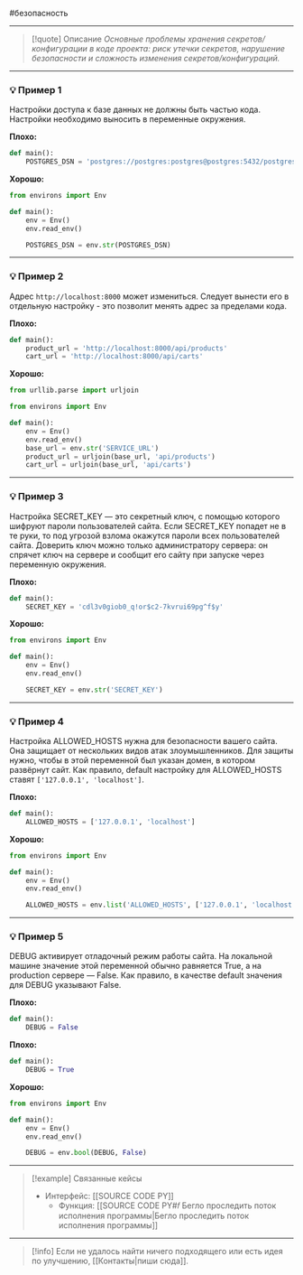 #безопасность 
***

> [!quote] Описание
>_Основные проблемы хранения секретов/конфигурации в коде проекта: риск утечки секретов, нарушение безопасности и сложность изменения секретов/конфигураций._

***
### 💡 Пример 1
Настройки доступа к базе данных не должны быть частью кода. Настройки необходимо выносить в переменные окружения.

**Плохо:**
```python
def main():
	POSTGRES_DSN = 'postgres://postgres:postgres@postgres:5432/postgres'
```

**Хорошо:**
```python
from environs import Env

def main():
	env = Env()
	env.read_env()

	POSTGRES_DSN = env.str(POSTGRES_DSN)
```

***
### 💡 Пример 2
Адрес `http://localhost:8000` может измениться. Следует вынести его в отдельную настройку - это позволит менять адрес за пределами кода.

**Плохо:**
```python
def main():
	product_url = 'http://localhost:8000/api/products'
	cart_url = 'http://localhost:8000/api/carts'
```

**Хорошо:**
```python
from urllib.parse import urljoin

from environs import Env

def main():
	env = Env()
	env.read_env()
	base_url = env.str('SERVICE_URL')
	product_url = urljoin(base_url, 'api/products')
	cart_url = urljoin(base_url, 'api/carts')
```

***
### 💡 Пример 3
Настройка SECRET_KEY — это секретный ключ, с помощью которого шифруют пароли пользователей сайта. Если SECRET_KEY попадет не в те руки, то под угрозой взлома окажутся пароли всех пользователей сайта. Доверить ключ можно только администратору сервера: он спрячет ключ на сервере и сообщит его сайту при запуске через переменную окружения.

**Плохо:**
```python
def main():
	SECRET_KEY = 'cdl3v0giob0_q!or$c2-7kvrui69pg^f$y'
```

**Хорошо:**
```python
from environs import Env

def main():
	env = Env()
	env.read_env()

	SECRET_KEY = env.str('SECRET_KEY')
```

***
### 💡 Пример 4
Настройка ALLOWED_HOSTS нужна для безопасности вашего сайта. Она защищает от нескольких видов атак злоумышленников. Для защиты нужно, чтобы в этой переменной был указан домен, в котором развёрнут сайт. Как правило, default настройку для ALLOWED_HOSTS ставят `['127.0.0.1', 'localhost']`.

**Плохо:**
```python
def main():
	ALLOWED_HOSTS = ['127.0.0.1', 'localhost']
```

**Хорошо:**
```python
from environs import Env

def main():
	env = Env()
	env.read_env()

	ALLOWED_HOSTS = env.list('ALLOWED_HOSTS', ['127.0.0.1', 'localhost'])
```

***
### 💡 Пример 5
DEBUG активирует отладочный режим работы сайта. На локальной машине значение этой переменной обычно равняется True, а на production сервере — False. Как правило, в качестве default значения для DEBUG указывают False.

**Плохо:**
```python
def main():
	DEBUG = False
```

**Плохо:**
```python
def main():
	DEBUG = True
```

**Хорошо:**
```python
from environs import Env

def main():
	env = Env()
	env.read_env()

	DEBUG = env.bool(DEBUG, False)
```

***

> [!example] Связанные кейсы
>- Интерфейс: [[SOURCE CODE PY]]
>	- Функция: [[SOURCE CODE PY#𝑓 Бегло проследить поток исполнения программы|Бегло проследить поток исполнения программы]]

***

> [!info]
> Если не удалось найти ничего подходящего или есть идея по улучшению, [[Контакты|пиши сюда]].
